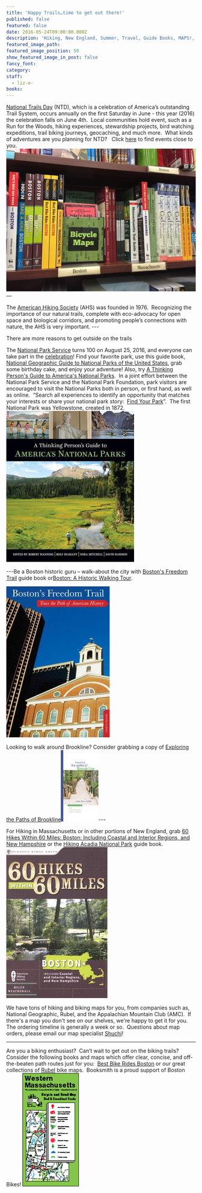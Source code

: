 ```yaml
---
title: 'Happy Trails…time to get out there!'
published: false
featured: false
date: 2016-05-24T09:00:00.000Z
description: 'Hiking, New England, Summer, Travel, Guide Books, MAPS!, National Trails Day, American Hiking Society, Books, Brookline, Boston, Happy Trails!, Biking, National Parks, Happy 100th National Parks Service, Ecology'
featured_image_path:
featured_image_position: 50
show_featured_image_in_post: false
fancy_font:
category:
staff:
  - liz-e-
books:
---
```



[National Trails Day](http://nationaltrailsday.americanhiking.org/) (NTD), which is a celebration of America’s outstanding Trail System, occurs annually on the first Saturday in June - this year (2016) the celebration falls on June 4th.&nbsp; Local communities hold event, such as a Run for the Woods, hiking experiences, stewardship projects, bird watching expeditions, trail biking journeys, geocaching, and much more.&nbsp; What kinds of adventures are you planning for NTD? &nbsp; Click [here](http://nationaltrailsday.americanhiking.org/events/#page-1) to find events close to you. ![](/uploads/versions/travel-section---x----3264-2448x---.jpg)—

The [American Hiking Society](http://www.americanhiking.org/about-us/) (AHS) was founded in 1976.&nbsp; Recognizing the importance of our natural trails, complete with eco-advocacy for open space and biological corridors, and promoting people’s connections with nature, the AHS is very important. ---

There are more reasons to get outside on the trails![![](/uploads/versions/nat-geo-parks---x----237-400x---.jpg)](http://www.brooklinebooksmith-shop.com/book/9781426216510)

The [National Park Service](https://www.nps.gov/index.htm) turns 100 on August 25, 2016, and everyone can take part in the [celebration](https://www.nps.gov/subjects/centennial/index.htm)! Find your favorite park, use this guide book, [National Geographic Guide to National Parks of the United States](http://www.brooklinebooksmith-shop.com/book/9781426216510), grab some birthday cake, and enjoy your adventure! Also, try [A Thinking Person's Guide to America's National Parks](http://www.brooklinebooksmith-shop.com/book/9780807600191).&nbsp; In a joint effort between the National Park Service and the National Park Foundation, park visitors are encouraged to visit the National Parks both in person, or first hand, as well as online.&nbsp; “Search all experiences to identify an opportunity that matches your interests or share your national park story:&nbsp; [Find Your Park](http://findyourpark.com/)”.&nbsp; The first National Park was Yellowstone, created in 1872.&nbsp; [![](/uploads/versions/thinking-guide-nat-parks---x----340-400x---.jpg)](http://www.brooklinebooksmith-shop.com/book/9780807600191)

---Be a Boston historic guru – walk-about the city with [Boston's Freedom Trail](http://www.brooklinebooksmith-shop.com/book/9780762772988) guide book or[Boston: A Historic Walking Tour](http://www.brooklinebooksmith-shop.com/book/9780738599366).

[![](/uploads/versions/boston-s-freedom-trail---x----275-400x---.jpg)](http://www.brooklinebooksmith-shop.com/book/9780762772988)

Looking to walk around Brookline? Consider grabbing a copy of [Exploring the Paths of Brookline![](/uploads/versions/exploring-paths-brookline---x----100-189x---.jpg)](http://www.brooklinebooksmith-shop.com/product/exploring-paths-brookline-pehlke-linda-olsen)---

For Hiking in Massachusetts or in other portions of New England, grab [60 Hikes Within 60 Miles: Boston: Including Coastal and Interior Regions, and New Hampshire](http://www.brooklinebooksmith-shop.com/book/9780897326360) or the [Hiking Acadia National Park](http://www.brooklinebooksmith-shop.com/book/9781493016617) guide book. [![](/uploads/versions/60-hikes-boston---x----269-400x---.jpg)](http://www.brooklinebooksmith-shop.com/book/9780897326360)

We have tons of hiking and biking maps for you, from companies such as, National Geographic, Rubel, and the Appalachian Mountain Club (AMC).&nbsp; If there's a map you don't see on our shelves, we're happy to get it for you.&nbsp; The ordering timeline is generally a week or so.&nbsp; Questions about map orders, please email our map specialist [Shuchi](javascript:void(location.href='mailto:'+String.fromCharCode(115,104,117,99,104,105,64,98,114,111,111,107,108,105,110,101,98,111,111,107,115,109,105,116,104,46,99,111,109)))!

---

Are you a biking enthusiast?&nbsp; Can’t wait to get out on the biking trails?&nbsp; Consider the following books and maps which offer clear, concise, and off-the-beaten path routes just for you:&nbsp; [Best Bike Rides Boston](http://www.brooklinebooksmith-shop.com/book/9780762746941) or our great collections of [Rubel](http://www.bikemaps.com/regmaps.htm) bike maps.&nbsp; Booksmith is a proud support of Boston Bikes! ![](/uploads/versions/wmacov---x----151-300x---.gif)